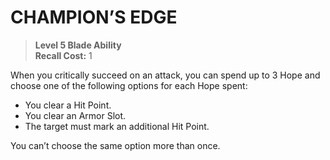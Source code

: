 # CHAMPION’S EDGE

> **Level 5 Blade Ability**  
> **Recall Cost:** 1

When you critically succeed on an attack, you can spend up to 3 Hope and choose one of the following options for each Hope spent:

- You clear a Hit Point.
- You clear an Armor Slot.
- The target must mark an additional Hit Point.

You can’t choose the same option more than once.
